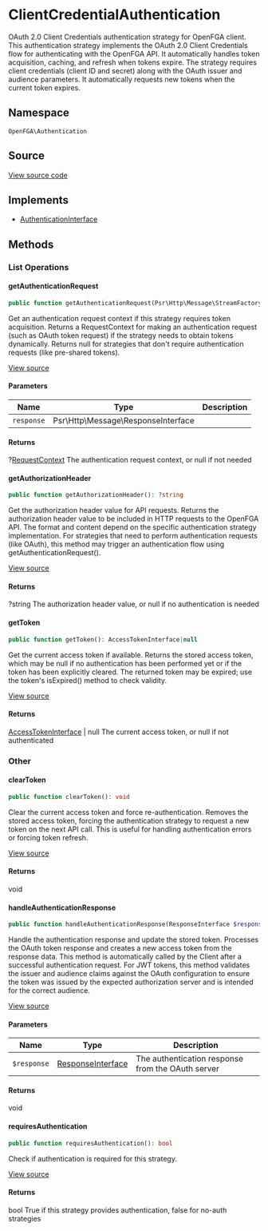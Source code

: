 # ClientCredentialAuthentication

OAuth 2.0 Client Credentials authentication strategy for OpenFGA client. This authentication strategy implements the OAuth 2.0 Client Credentials flow for authenticating with the OpenFGA API. It automatically handles token acquisition, caching, and refresh when tokens expire. The strategy requires client credentials (client ID and secret) along with the OAuth issuer and audience parameters. It automatically requests new tokens when the current token expires.

## Namespace
`OpenFGA\Authentication`

## Source
[View source code](https://github.com/evansims/openfga-php/blob/main/src/Authentication/ClientCredentialAuthentication.php)

## Implements
* [AuthenticationInterface](AuthenticationInterface.md)




## Methods

                                                                                                
### List Operations
#### getAuthenticationRequest


```php
public function getAuthenticationRequest(Psr\Http\Message\StreamFactoryInterface $streamFactory): ?OpenFGA\Network\RequestContext
```

Get an authentication request context if this strategy requires token acquisition. Returns a RequestContext for making an authentication request (such as OAuth token request) if the strategy needs to obtain tokens dynamically. Returns null for strategies that don&#039;t require authentication requests (like pre-shared tokens).

[View source](https://github.com/evansims/openfga-php/blob/main/src/Authentication/ClientCredentialAuthentication.php#L86)

#### Parameters
| Name | Type | Description |
|------|------|-------------|
| `response` | Psr\Http\Message\ResponseInterface |  |

#### Returns
?[RequestContext](Network/RequestContext.md)
 The authentication request context, or null if not needed

#### getAuthorizationHeader


```php
public function getAuthorizationHeader(): ?string
```

Get the authorization header value for API requests. Returns the authorization header value to be included in HTTP requests to the OpenFGA API. The format and content depend on the specific authentication strategy implementation. For strategies that need to perform authentication requests (like OAuth), this method may trigger an authentication flow using getAuthenticationRequest().

[View source](https://github.com/evansims/openfga-php/blob/main/src/Authentication/ClientCredentialAuthentication.php#L128)


#### Returns
?string
 The authorization header value, or null if no authentication is needed

#### getToken


```php
public function getToken(): AccessTokenInterface|null
```

Get the current access token if available. Returns the stored access token, which may be null if no authentication has been performed yet or if the token has been explicitly cleared. The returned token may be expired; use the token&#039;s isExpired() method to check validity.

[View source](https://github.com/evansims/openfga-php/blob/main/src/Authentication/ClientCredentialAuthentication.php#L147)


#### Returns
[AccessTokenInterface](AccessTokenInterface.md) &#124; null
 The current access token, or null if not authenticated

### Other
#### clearToken


```php
public function clearToken(): void
```

Clear the current access token and force re-authentication. Removes the stored access token, forcing the authentication strategy to request a new token on the next API call. This is useful for handling authentication errors or forcing token refresh.

[View source](https://github.com/evansims/openfga-php/blob/main/src/Authentication/ClientCredentialAuthentication.php#L75)


#### Returns
void

#### handleAuthenticationResponse


```php
public function handleAuthenticationResponse(ResponseInterface $response): void
```

Handle the authentication response and update the stored token. Processes the OAuth token response and creates a new access token from the response data. This method is automatically called by the Client after a successful authentication request. For JWT tokens, this method validates the issuer and audience claims against the OAuth configuration to ensure the token was issued by the expected authorization server and is intended for the correct audience.

[View source](https://github.com/evansims/openfga-php/blob/main/src/Authentication/ClientCredentialAuthentication.php#L174)

#### Parameters
| Name | Type | Description |
|------|------|-------------|
| `$response` | [ResponseInterface](Responses/ResponseInterface.md) | The authentication response from the OAuth server |

#### Returns
void

#### requiresAuthentication


```php
public function requiresAuthentication(): bool
```

Check if authentication is required for this strategy.

[View source](https://github.com/evansims/openfga-php/blob/main/src/Authentication/ClientCredentialAuthentication.php#L187)


#### Returns
bool
 True if this strategy provides authentication, false for no-auth strategies

